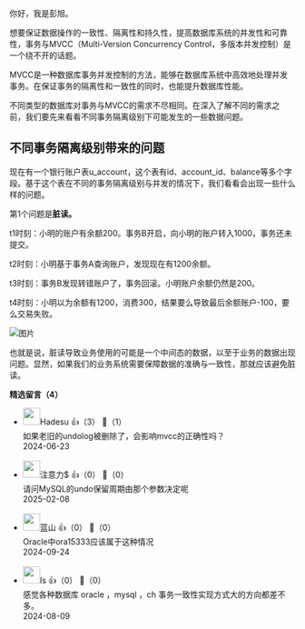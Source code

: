 你好，我是彭旭。

想要保证数据操作的一致性、隔离性和持久性，提高数据库系统的并发性和可靠性，事务与MVCC（Multi-Version Concurrency Control，多版本并发控制）是一个绕不开的话题。

MVCC是一种数据库事务并发控制的方法，能够在数据库系统中高效地处理并发事务。在保证事务的隔离性和一致性的同时，也能提升数据库性能。

不同类型的数据库对事务与MVCC的需求不尽相同。在深入了解不同的需求之前，我们要先来看看不同事务隔离级别下可能发生的一些数据问题。

## 不同事务隔离级别带来的问题

现在有一个银行账户表u\_account，这个表有id、account\_id、balance等多个字段。基于这个表在不同的事务隔离级别与并发的情况下，我们看看会出现一些什么样的问题。

第1个问题是**脏读。**

t1时刻：小明的账户有余额200。事务B开启，向小明的账户转入1000，事务还未提交。

t2时刻：小明基于事务A查询账户，发现现在有1200余额。

t3时刻：事务B发现转错账户了，事务回滚。小明账户余额仍然是200。

t4时刻：小明以为余额有1200，消费300，结果要么导致最后余额账户-100，要么交易失败。

![图片](https://static001.geekbang.org/resource/image/8e/83/8eb218d4cdbcce078279df87db207183.png?wh=3712x2040)

也就是说，脏读导致业务使用的可能是一个中间态的数据，以至于业务的数据出现问题。显然，如果我们的业务系统需要保障数据的准确与一致性，那就应该避免脏读。
<div><strong>精选留言（4）</strong></div><ul>
<li><img src="https://static001.geekbang.org/account/avatar/00/1a/2e/c5/231114ed.jpg" width="30px"><span>Hadesu</span> 👍（3） 💬（1）<div>如果老旧的undolog被删除了，会影响mvcc的正确性吗？</div>2024-06-23</li><br/><li><img src="https://static001.geekbang.org/account/avatar/00/11/6e/2c/e2f3cfc0.jpg" width="30px"><span>注意力$</span> 👍（0） 💬（0）<div>请问MySQL的undo保留周期由那个参数决定呢</div>2025-02-08</li><br/><li><img src="https://static001.geekbang.org/account/avatar/00/10/45/18/3d05adb4.jpg" width="30px"><span>蓝山</span> 👍（0） 💬（0）<div>Oracle中ora15333应该属于这种情况</div>2024-09-24</li><br/><li><img src="https://static001.geekbang.org/account/avatar/00/0f/46/4d/161f3779.jpg" width="30px"><span>ls</span> 👍（0） 💬（0）<div>感觉各种数据库 oracle ，mysql ，ch  事务一致性实现方式大的方向都差不多。</div>2024-08-09</li><br/>
</ul>